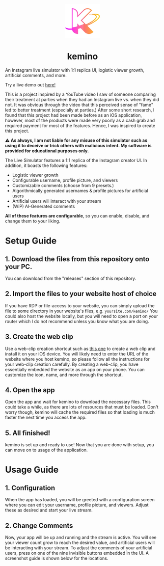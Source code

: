 <p align="center">
  <img src="./assets/images/kemino-logo.png" width="112" height="112">
</p>
<h1 align="center">kemino</h1>
<p>An Instagram live simulator with 1:1 replica UI, logistic viewer growth, artificial comments, and more.</p>
<p>Try a live demo out <a href="https://mit.ong/kemino/">here!</a></p>
<p>This is a project inspired by a YouTube video I saw of someone comparing their treatment at parties when they had an Instagram live vs. when they did not. It was obvious through the video that this perceived sense of "fame" led to better treatment (especially at parties.) After some short research, I found that this project had been made before as an iOS application, however, most of the products were made very poorly as a cash grab and required payment for most of the features. Hence, I was inspired to create this project.</p>
<p>⚠️ <strong>As always, I am not liable for any misuse of this simulator  such as using it to deceive or trick others with malicious intent. My software is provided for educational purposes only.</strong></p>
<p>The Live Simulator features a 1:1 replica of the Instagram creator UI. In addition, it boasts the following features:</p>
<ul>
<li>Logistic viewer growth</li>
<li>Configurable username, profile picture, and viewers</li>
<li>Customizable comments (choose from 9 presets.)</li>
<li>Algorithmically generated usernames & profile pictures for artificial users</li>
<li>Artificial users will interact with your stream</li>
<li>(WIP) AI-Generated comments</li>
</ul>
<p><strong>All of these features are configurable</strong>, so you can enable, disable, and change them to your liking.</p>
<h1 id="setup-guide">Setup Guide</h1>
<h2 id="1-download-the-files">1. Download the files from this repository onto your PC.</h2>
<p>You can download from the &quot;releases&quot; section of this repository.</p>
<h2 id="2-import-the-project-to-your-hosting-provider">2. Import the files to your website host of choice</h2>
<p>If you have RDP or file-access to your website, you can simply upload the file to some directory in your website&#39;s files, e.g. <code>yoursite.com/kemino/</code> You could also host the website locally, but you will need to open a port on your router which I do not recommend unless you know what you are doing.</p>
<h2 id="3-create-the-web-clip">3. Create the web clip</h2>
<p>Use a web-clip creation shortcut such as <a href="https://www.icloud.com/shortcuts/d8ca478a6aa848eaacfa7a1634c09113">this one</a> to create a web clip and install it on your iOS device. You will likely need to enter the URL of the website where you host kemino, so please follow all the instructions for your web-clip creation carefully. By creating a web-clip, you have essentially embedded the website as an app on your phone. You can customize the icon, name, and more through the shortcut.</p>
<h2 id="4-configure-and-enjoy">4. Open the app</h2>
<p>Open the app and wait for kemino to download the necessary files. This could take a while, as there are lots of resources that must be loaded. Don't worry though, kemino will cache the required files so that loading is much faster the next time you access the app.</p>
<h2 id="5-all-finished-">5. All finished!</h2>
<p>kemino is set up and ready to use! Now that you are done with setup, you can move on to usage of the application.</p>
<h1 id="usage-guide">Usage Guide</h1>
<h2 id="1-configuring">1. Configuration</h2>
<p>When the app has loaded, you will be greeted with a configuration screen where you can edit your username, profile picture, and viewers. Adjust these as desired and start your live stream.</p>
<h2 id="2-change-comments">2. Change Comments</h2>
<p>Now, your app will be up and running and the stream is active. You will see your viewer count grow to reach the desired value, and artificial users will be interacting with your stream. To adjust the comments of your artificial users, press on one of the nine invisible buttons embedded in the UI. A screenshot guide is shown below for the locations.</p>
<img/>
